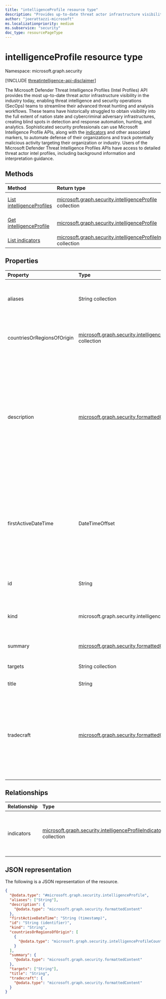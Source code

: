 ```yaml
---
title: "intelligenceProfile resource type"
description: "Provides up-to-date threat actor infrastructure visibility."
author: "joerattazzi-microsoft"
ms.localizationpriority: medium
ms.subservice: "security"
doc_type: resourcePageType
---
```


# intelligenceProfile resource type

Namespace: microsoft.graph.security

[!INCLUDE [threatintelligence-api-disclaimer](../../includes/threatintelligence-api-disclaimer.md)]

The Microsoft Defender Threat Intelligence Profiles (Intel Profiles) API provides the most up-to-date threat actor infrastructure visibility in the industry today, enabling threat intelligence and security operations (SecOps) teams to streamline their advanced threat hunting and analysis workflows. These teams have historically struggled to obtain visibility into the full extent of nation state and cybercriminal adversary infrastructures, creating blind spots in detection and response automation, hunting, and analytics. Sophisticated security professionals can use Microsoft Intelligence Profile APIs, along with the [indicators](../resources/security-intelligenceprofileindicator.md) and other associated markers, to automate defense of their organizations and track potentially malicious activity targeting their organization or industry. Users of the Microsoft Defender Threat Intelligence Profiles APIs have access to detailed threat actor intel profiles, including background information and interpretation guidance.

## Methods

| Method                                                                    | Return type                                                                                                               | Description                                                                                                                                     |
| :------------------------------------------------------------------------ | :------------------------------------------------------------------------------------------------------------------------ | :---------------------------------------------------------------------------------------------------------------------------------------------- |
| [List intelligenceProfiles](../api/security-threatintelligence-list-intelprofiles.md)  | [microsoft.graph.security.intelligenceProfile](../resources/security-intelligenceprofile.md) collection                   | Get a list of the [microsoft.graph.security.intelligenceProfile](../resources/security-intelligenceprofile.md) objects and their properties.    |
| [Get intelligenceProfile](../api/security-intelligenceprofile-get.md)     | [microsoft.graph.security.intelligenceProfile](../resources/security-intelligenceprofile.md)                              | Read the properties and relationships of a [microsoft.graph.security.intelligenceProfile](../resources/security-intelligenceprofile.md) object. |
| [List indicators](../api/security-intelligenceprofile-list-indicators.md) | [microsoft.graph.security.intelligenceProfileIndicator](../resources/security-intelligenceprofileindicator.md) collection | Get a list of **intelligenceProfileIndicator** resources.                                                                                       |

## Properties

| Property                   | Type                                                                                                                                                  | Description                                                                                                                                                                                                                                                                                                                |
| :------------------------- | :---------------------------------------------------------------------------------------------------------------------------------------------------- | :------------------------------------------------------------------------------------------------------------------------------------------------------------------------------------------------------------------------------------------------------------------------------------------------------------------------- |
| aliases                    | String collection                                                                                                                                     | A list of commonly-known aliases for the threat intelligence included in the **intelligenceProfile**.                                                                                                                                                                                                                      |
| countriesOrRegionsOfOrigin | [microsoft.graph.security.intelligenceProfileCountryOrRegionOfOrigin](../resources/security-intelligenceProfileCountryOrRegionOfOrigin.md) collection | The country/region of origin for the given actor or threat associated with this **intelligenceProfile**.                                                                                                                                                                                                                   |
| description                | [microsoft.graph.security.formattedContent](../resources/security-formattedcontent.md)                                                                | A synopsis of the threat actor. This property places the threat actor in wider context, tracing its discovery, history, significant campaigns, targeting, techniques of note, affiliations with governments, law enforcement countermeasures, and any areas of dispute among the security community regarding attribution. |
| firstActiveDateTime        | DateTimeOffset                                                                                                                                        | The date and time when this **intelligenceProfile** was first active. The timestamp type represents date and time information using ISO 8601 format and is always in UTC time. For example, midnight UTC on Jan 1, 2014 is `2014-01-01T00:00:00Z`.                                                                         |
| id                         | String                                                                                                                                                | The system generated ID for this **intelligenceProfile**.                                                                                                                                                                                                                                                                  |
| kind                       | microsoft.graph.security.intelligenceProfileKind                                                                                                      | A categorization of the type of this **intelligenceProfile**. The possible values are: `actor`, `tool`, `unknownFutureValue`.                                                                                                                                                                                              |
| summary                    | [microsoft.graph.security.formattedContent](../resources/security-formattedcontent.md)                                                                | A short summary of this **intelligenceProfile**.                                                                                                                                                                                                                                                                           |
| targets                    | String collection                                                                                                                                     | Known targets related to this **intelligenceProfile**.                                                                                                                                                                                                                                                                     |
| title                      | String                                                                                                                                                | The title of this **intelligenceProfile**.                                                                                                                                                                                                                                                                                 |
| tradecraft                 | [microsoft.graph.security.formattedContent](../resources/security-formattedcontent.md)                                                                | Formatted information featuring a description of the distinctive tactics, techniques, and procedures (TTP) of the group, followed by a list of all known custom, commodity, and publicly available implants used by the group.                                                                                             |

## Relationships

| Relationship | Type                                                                                                                      | Description                                                               |
| :----------- | :------------------------------------------------------------------------------------------------------------------------ | :------------------------------------------------------------------------ |
| indicators   | [microsoft.graph.security.intelligenceProfileIndicator](../resources/security-intelligenceprofileindicator.md) collection | Includes an assemblage of high-fidelity network indicators of compromise. |

## JSON representation

The following is a JSON representation of the resource.

<!-- {
  "blockType": "resource",
  "keyProperty": "id",
  "@odata.type": "microsoft.graph.security.intelligenceProfile",
  "openType": false
}
-->

```json
{
  "@odata.type": "#microsoft.graph.security.intelligenceProfile",
  "aliases": ["String"],
  "description": {
    "@odata.type": "microsoft.graph.security.formattedContent"
  },
  "firstActiveDateTime": "String (timestamp)",
  "id": "String (identifier)",
  "kind": "String",
  "countriesOrRegionsOfOrigin": [
    {
      "@odata.type": "microsoft.graph.security.intelligenceProfileCountryOrRegionOfOrigin"
    }
  ],
  "summary": {
    "@odata.type": "microsoft.graph.security.formattedContent"
  },
  "targets": ["String"],
  "title": "String",
  "tradecraft": {
    "@odata.type": "microsoft.graph.security.formattedContent"
  }
}
```
